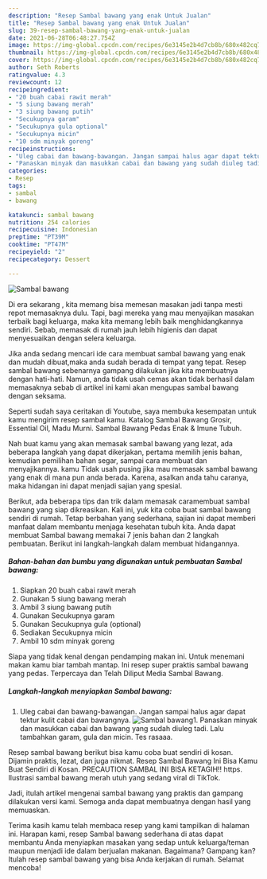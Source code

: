 ```yaml
---
description: "Resep Sambal bawang yang enak Untuk Jualan"
title: "Resep Sambal bawang yang enak Untuk Jualan"
slug: 39-resep-sambal-bawang-yang-enak-untuk-jualan
date: 2021-06-28T06:48:27.754Z
image: https://img-global.cpcdn.com/recipes/6e3145e2b4d7cb8b/680x482cq70/sambal-bawang-foto-resep-utama.jpg
thumbnail: https://img-global.cpcdn.com/recipes/6e3145e2b4d7cb8b/680x482cq70/sambal-bawang-foto-resep-utama.jpg
cover: https://img-global.cpcdn.com/recipes/6e3145e2b4d7cb8b/680x482cq70/sambal-bawang-foto-resep-utama.jpg
author: Seth Roberts
ratingvalue: 4.3
reviewcount: 12
recipeingredient:
- "20 buah cabai rawit merah"
- "5 siung bawang merah"
- "3 siung bawang putih"
- "Secukupnya garam"
- "Secukupnya gula optional"
- "Secukupnya micin"
- "10 sdm minyak goreng"
recipeinstructions:
- "Uleg cabai dan bawang-bawangan. Jangan sampai halus agar dapat tektur kulit cabai dan bawangnya."
- "Panaskan minyak dan masukkan cabai dan bawang yang sudah diuleg tadi. Lalu tambahkan garam, gula dan micin. Tes rasaaa."
categories:
- Resep
tags:
- sambal
- bawang

katakunci: sambal bawang 
nutrition: 254 calories
recipecuisine: Indonesian
preptime: "PT39M"
cooktime: "PT47M"
recipeyield: "2"
recipecategory: Dessert

---
```



![Sambal bawang](https://img-global.cpcdn.com/recipes/6e3145e2b4d7cb8b/680x482cq70/sambal-bawang-foto-resep-utama.jpg)

Di era  sekarang , kita memang bisa memesan masakan jadi tanpa mesti repot memasaknya dulu. Tapi, bagi mereka yang mau menyajikan masakan terbaik bagi keluarga, maka kita memang lebih baik menghidangkannya sendiri. Sebab, memasak di rumah jauh lebih higienis dan dapat menyesuaikan dengan selera keluarga.

Jika anda sedang mencari ide cara membuat sambal bawang yang enak dan mudah dibuat,maka anda sudah berada di tempat yang tepat. Resep sambal bawang  sebenarnya gampang dilakukan jika kita membuatnya dengan hati-hati. Namun, anda tidak usah cemas akan tidak berhasil dalam memasaknya 
sebab di artikel ini kami akan mengupas sambal bawang dengan seksama.  

Seperti sudah saya ceritakan di Youtube, saya membuka kesempatan untuk kamu mengirim resep sambal kamu. Katalog Sambal Bawang Grosir, Essential Oil, Madu Murni. Sambal Bawang Pedas Enak &amp; Imune Tubuh.

Nah buat kamu yang akan memasak sambal bawang yang lezat, ada beberapa langkah yang dapat dikerjakan, pertama memilih jenis bahan, kemudian pemilihan bahan segar, sampai cara membuat dan menyajikannya. kamu Tidak usah pusing jika mau memasak sambal bawang yang enak di mana pun anda berada. Karena, asalkan anda  tahu caranya, maka hidangan ini dapat menjadi sajian yang spesial.

Berikut, ada beberapa tips dan trik dalam memasak caramembuat sambal bawang yang siap dikreasikan. Kali ini, yuk kita coba buat sambal bawang sendiri di rumah. Tetap berbahan yang sederhana, sajian ini dapat memberi manfaat dalam membantu menjaga kesehatan tubuh kita. Anda dapat membuat Sambal bawang memakai 7 jenis bahan dan 2 langkah pembuatan. Berikut ini langkah-langkah dalam membuat hidangannya.

<!--inarticleads1-->

##### Bahan-bahan dan bumbu yang digunakan untuk pembuatan Sambal bawang:

1. Siapkan 20 buah cabai rawit merah
1. Gunakan 5 siung bawang merah
1. Ambil 3 siung bawang putih
1. Gunakan Secukupnya garam
1. Gunakan Secukupnya gula (optional)
1. Sediakan Secukupnya micin
1. Ambil 10 sdm minyak goreng


Siapa yang tidak kenal dengan pendamping makan ini. Untuk menemani makan kamu biar tambah mantap. Ini resep super praktis sambal bawang yang pedas. Terpercaya dan Telah Diliput Media  Sambal Bawang. 

<!--inarticleads2-->

##### Langkah-langkah menyiapkan Sambal bawang:

1. Uleg cabai dan bawang-bawangan. Jangan sampai halus agar dapat tektur kulit cabai dan bawangnya.
<img src="https://img-global.cpcdn.com/steps/2f14d366ef93bdda/160x128cq70/sambal-bawang-langkah-memasak-1-foto.jpg" alt="Sambal bawang">1. Panaskan minyak dan masukkan cabai dan bawang yang sudah diuleg tadi. Lalu tambahkan garam, gula dan micin. Tes rasaaa.


Resep sambal bawang berikut bisa kamu coba buat sendiri di kosan. Dijamin praktis, lezat, dan juga nikmat. Resep Sambal Bawang Ini Bisa Kamu Buat Sendiri di Kosan. PRECAUTION SAMBAL INI BISA KETAGIH‼️ https. Ilustrasi sambal bawang merah utuh yang sedang viral di TikTok. 

Jadi, itulah artikel mengenai  sambal bawang  yang praktis dan gampang dilakukan versi kami. Semoga anda dapat membuatnya dengan hasil yang memuaskan. 

Terima kasih kamu telah membaca resep yang kami tampilkan di halaman ini. Harapan kami, resep  Sambal bawang sederhana di atas dapat membantu Anda menyiapkan masakan yang sedap untuk keluarga/teman maupun menjadi ide dalam berjualan makanan. Bagaimana? Gampang kan? Itulah resep sambal bawang yang bisa Anda kerjakan di rumah. Selamat mencoba!

